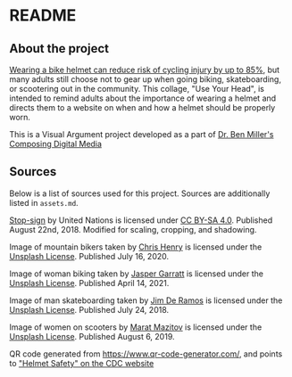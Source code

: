 # README

## About the project

[Wearing a bike helmet can reduce risk of cycling injury by up to 85%](https://www.cbsnews.com/newyork/news/do-adults-need-to-wear-a-helmet-when-riding-a-bike/), but many adults still choose not to gear up when going biking, skateboarding, or scootering out in the community. This collage, "Use Your Head", is intended to remind adults about the importance of wearing a helmet and directs them to a website on when and how a helmet should be properly worn.

This is a Visual Argument project developed as a part of [Dr. Ben Miller's Composing Digital Media](https://benmiller314.github.io/cdm2023spring)

## Sources

Below is a list of sources used for this project. Sources are additionally listed in `assets.md`.

[Stop-sign](https://commons.wikimedia.org/wiki/File:Stop-sign.jpg) by United Nations is licensed under [CC BY-SA 4.0](https://creativecommons.org/licenses/by-sa/4.0/deed.en). Published August 22nd, 2018. Modified for scaling, cropping, and shadowing.

Image of mountain bikers taken by [Chris Henry](https://unsplash.com/@chrishenryphoto) is licensed under the [Unsplash License](https://unsplash.com/license). Published July 16, 2020.

Image of woman biking taken by [Jasper Garratt](https://unsplash.com/@jaspergarrattphotography) is licensed under the [Unsplash License](https://unsplash.com/license). Published April 14, 2021.

Image of man skateboarding taken by [Jim De Ramos](https://unsplash.com/@thomasian1611) is licensed under the [Unsplash License](https://unsplash.com/license). Published July 24, 2018.

Image of women on scooters by [Marat Mazitov](https://unsplash.com/@mmmazitov) is licensed under the [Unsplash License](https://unsplash.com/license). Published August 6, 2019.

QR code generated from https://www.qr-code-generator.com/, and points to ["Helmet Safety" on the CDC website](https://www.cdc.gov/healthyschools/bam/safety/helmets.html#:~:text=Helmets%20are%20designed%20to%20help,and%20that's%20definitely%20not%20cool.)